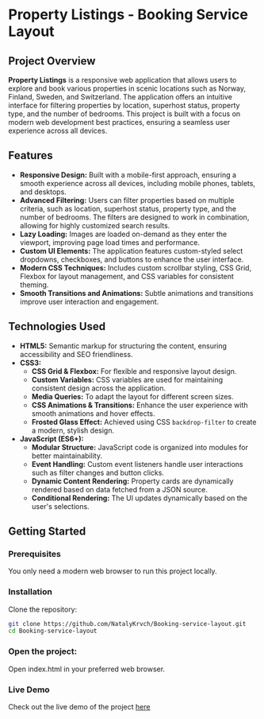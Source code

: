 # Property Listings - Booking Service Layout

## Project Overview
**Property Listings** is a responsive web application that allows users to explore and book various properties in scenic locations such as Norway, Finland, Sweden, and Switzerland. The application offers an intuitive interface for filtering properties by location, superhost status, property type, and the number of bedrooms. This project is built with a focus on modern web development best practices, ensuring a seamless user experience across all devices.

## Features
- **Responsive Design:** Built with a mobile-first approach, ensuring a smooth experience across all devices, including mobile phones, tablets, and desktops.
- **Advanced Filtering:** Users can filter properties based on multiple criteria, such as location, superhost status, property type, and the number of bedrooms. The filters are designed to work in combination, allowing for highly customized search results.
- **Lazy Loading:** Images are loaded on-demand as they enter the viewport, improving page load times and performance.
- **Custom UI Elements:** The application features custom-styled select dropdowns, checkboxes, and buttons to enhance the user interface.
- **Modern CSS Techniques:** Includes custom scrollbar styling, CSS Grid, Flexbox for layout management, and CSS variables for consistent theming.
- **Smooth Transitions and Animations:** Subtle animations and transitions improve user interaction and engagement.

## Technologies Used
- **HTML5:** Semantic markup for structuring the content, ensuring accessibility and SEO friendliness.
- **CSS3:**
  - **CSS Grid & Flexbox:** For flexible and responsive layout design.
  - **Custom Variables:** CSS variables are used for maintaining consistent design across the application.
  - **Media Queries:** To adapt the layout for different screen sizes.
  - **CSS Animations & Transitions:** Enhance the user experience with smooth animations and hover effects.
  - **Frosted Glass Effect:** Achieved using CSS `backdrop-filter` to create a modern, stylish design.
- **JavaScript (ES6+):**
  - **Modular Structure:** JavaScript code is organized into modules for better maintainability.
  - **Event Handling:** Custom event listeners handle user interactions such as filter changes and button clicks.
  - **Dynamic Content Rendering:** Property cards are dynamically rendered based on data fetched from a JSON source.
  - **Conditional Rendering:** The UI updates dynamically based on the user's selections.

## Getting Started

### Prerequisites
You only need a modern web browser to run this project locally.

### Installation
Clone the repository:

```bash
git clone https://github.com/NatalyKrvch/Booking-service-layout.git
cd Booking-service-layout
```
### Open the project:
Open index.html in your preferred web browser.

### Live Demo

Check out the live demo of the project [here](https://natalykrvch.github.io/Booking-service-layout/)
